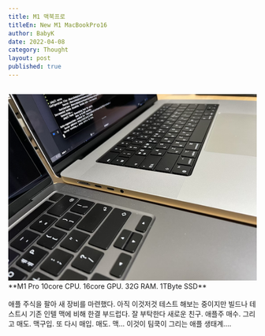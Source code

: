```yaml
---
title: M1 맥북프로
titleEn: New M1 MacBookPro16
author: BabyK
date: 2022-04-08
category: Thought
layout: post
published: true
---
```


<br>
<img src="/img/2022-04-08-thought-NewMacBookPro.png" >
<br>
**M1 Pro 10core CPU. 16core GPU. 32G RAM. 1TByte SSD**
<br>
<br>
애플 주식을 팔아 새 장비를 마련했다.  
아직 이것저것 테스트 해보는 중이지만 빌드나 테스트시 기존 인텔 맥에 비해 한결 부드럽다.  
잘 부탁한다 새로운 친구.  
애플주 매수. 그리고 매도. 맥구입. 또 다시 매입. 매도. 맥...  
이것이 팀쿡이 그리는 애플 생태계....